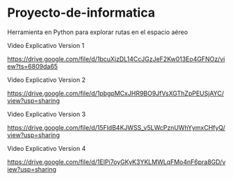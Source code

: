 # Proyecto-de-informatica
Herramienta en Python para explorar rutas en el espacio aéreo

Video Explicativo Version 1

https://drive.google.com/file/d/1bcuXjzDL14CcJGzJeF2Kw013Eo4GFNOz/view?ts=6809da65

Video Explicativo Version 2

https://drive.google.com/file/d/1pbgpMCxJHR9BO9JfVsXGThZpPEUSjAYC/view?usp=sharing

Video Explicativo Version 3

https://drive.google.com/file/d/15FldB4KJWSS_v5LWcPznUWhYymxCHfyQ/view?usp=sharing

Video Explicativo Version 4

https://drive.google.com/file/d/1EIPi7oyGKyK3YKLMWLqFMo4nF6pra8GD/view?usp=sharing
